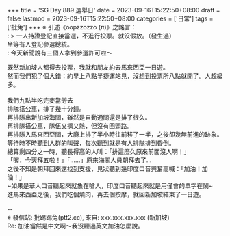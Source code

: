 +++
title = 'SG Day 889 選舉日'
date = 2023-09-16T15:22:50+08:00
draft = false
lastmod = 2023-09-16T15:22:50+08:00
categories = ['日常']
tags = ['批兔']
+++
※ 引述《oopzzozzo (π)》之銘言：<br>
: > 一人持證登記直接當選，不進行投票。就沒假放。（發生過）<br>
坐等有人登記參選總統。<br>
: 今天新聞說有三個人拿到參選許可啦～<br>

既然新加坡人都得去投票，我就和朋友約去馬來西亞一日遊。<br>
然而我們犯了個大錯：約早上八點半捷運站見，沒想到投票所八點就開了。人超級多。<br>
<br>
我們九點半吃完麥當勞去<br>
排隊搭公車，排了幾十分鐘。<br>
再排隊出新加坡海關，雖然是自動通關還是排了很久。<br>
再排隊搭公車，隊伍又擠又熱，但沒有回頭路。<br>
再排隊入馬來西亞關，大廳上排了半小時往前移了一半，之後卻幾無前進的跡象。<br>
等待時不時聽到人群的叫聲，每次聽到就是有人排隊排到昏倒。<br>
總算剩四分之一時，聽長得高的人叫：「排這麼久原來前面沒人啊！」<br>
「喔，今天拜五啦！」「……」原來海關人員朝拜去了…<br>
之後不知是朝拜回來還找到支援，見狀聽到幾印度口音興奮高喊：「加油！加油！」<br>
~如果是華人口音聽起來就象在嗆人，印度口音聽起來就是用僅會的單字在鬧~<br>
進馬來西亞之後，我們吃個燒肉，再去個按摩，就回新加坡結束了一日遊。<br>
<br>
--<br>
※ 發信站: 批踢踢兔(ptt2.cc), 來自: xxx.xxx.xxx.xxx (新加坡)<br>
Re: 加油當然是中文啊～我沒聽過英文加油怎麼說。<br>

